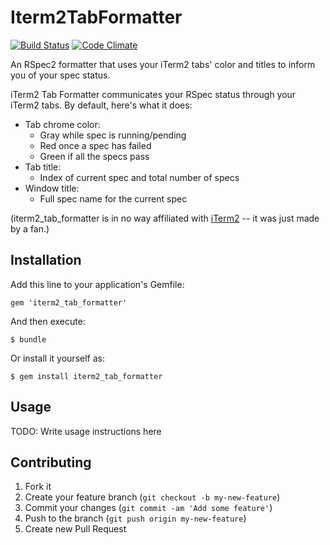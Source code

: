 # Iterm2TabFormatter

[![Build Status](https://travis-ci.org/mark-rushakoff/iterm2_tab_formatter.png)](https://travis-ci.org/mark-rushakoff/iterm2_tab_formatter)
[![Code Climate](https://codeclimate.com/github/mark-rushakoff/iterm2_tab_formatter.png)](https://codeclimate.com/github/mark-rushakoff/iterm2_tab_formatter)

An RSpec2 formatter that uses your iTerm2 tabs' color and titles to inform you of your spec status.

iTerm2 Tab Formatter communicates your RSpec status through your iTerm2 tabs.
By default, here's what it does:
* Tab chrome color:
  * Gray while spec is running/pending
  * Red once a spec has failed
  * Green if all the specs pass
* Tab title:
  * Index of current spec and total number of specs
* Window title:
  * Full spec name for the current spec

(iterm2_tab_formatter is in no way affiliated with [iTerm2](https://github.com/gnachman/iTerm2) -- it was just made by a fan.)

## Installation

Add this line to your application's Gemfile:

    gem 'iterm2_tab_formatter'

And then execute:

    $ bundle

Or install it yourself as:

    $ gem install iterm2_tab_formatter

## Usage

TODO: Write usage instructions here

## Contributing

1. Fork it
2. Create your feature branch (`git checkout -b my-new-feature`)
3. Commit your changes (`git commit -am 'Add some feature'`)
4. Push to the branch (`git push origin my-new-feature`)
5. Create new Pull Request
